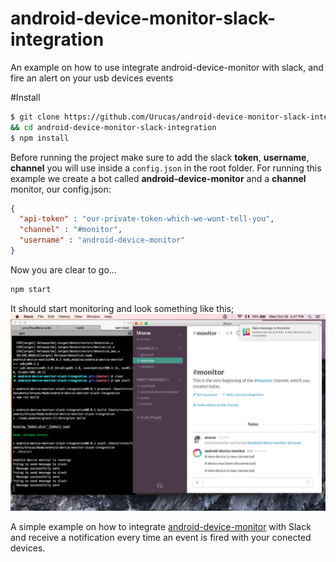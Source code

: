 # android-device-monitor-slack-integration
An example on how to use integrate android-device-monitor with slack, and fire
an alert on your usb devices events

#Install
```bash
$ git clone https://github.com/Urucas/android-device-monitor-slack-integration.git
&& cd android-device-monitor-slack-integration
$ npm install
```
Before running the project make sure to add the slack **token**, **username**, **channel** you will use inside a ```config.json``` in the root folder. For running this example we create a bot called **android-device-monitor** and a **channel** monitor, our config.json:
```json
{
  "api-token" : "our-private-token-which-we-wont-tell-you",
  "channel" : "#monitor",
  "username" : "android-device-monitor"
}
```

Now you are clear to go...
```bash
npm start
```

It should start monitoring and look something like this;
<img src="https://raw.githubusercontent.com/Urucas/android-device-monitor-slack-integration/master/screen.png" />

A simple example on how to integrate [android-device-monitor](https://github.com/Urucas/android-device-monitor)
with Slack and receive a notification every time an event is fired with your
conected devices.
